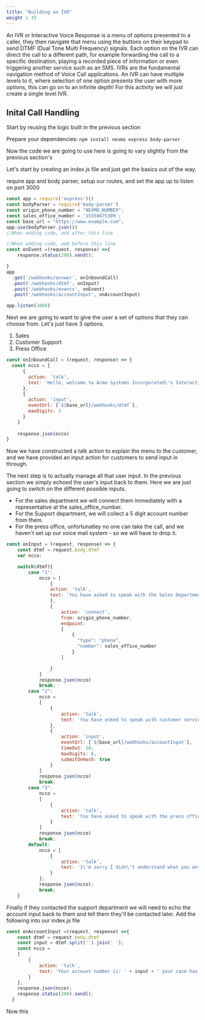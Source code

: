 ```yaml
---
title: "Building an IVR"
weight : 35
---
```


An IVR or Interactive Voice Response is a menu of options presented to a caller, they then navigate that menu using the buttons on their keypad to send DTMF (Dual Tone Multi Frequency) signals. Each option on the IVR can direct the call to a different path, for example forwarding the call to a specific destination, playing a recorded piece of information or even triggering another service such as an SMS. IVRs are the fundamental navigation method of Voice Call applications. An IVR can have multiple levels to it, where selection of one option presents the user with more options, this can go on to an infinite depth! For this activity we will just create a single level IVR.

## Inital Call Handling

Start by reusing the logic built in the previous section

Prepare your dependencies: `npm install nexmo express body-parser`

Now the code we are going to use here is going to vary slightly from the previous section's

Let's start by creating an index.js file and just get the basics out of the way.

require app and body parser, setup our routes, and set the app up to listen on port 3000

```js
const app = require('express')()
const bodyParser = require('body-parser')
const origin_phone_number = "NEXMO_NUMBER";
const sales_office_number = '15558675309';
const base_url = "https://www.example.com";
app.use(bodyParser.json())
//When adding code, add after this line

//When adding code, add before this line
const onEvent =(request, response) =>{
    response.status(200).send();

}
app
  .get('/webhooks/answer', onInboundCall)
  .post('/webhooks/dtmf', onInput)
  .post('/webhooks/events', onEvent)
  .post('/webhooks/accountInput', onAccountInput)

app.listen(3000)
```

Next we are going to want to give the user a set of options that they can choose from. Let's just have 3 options.

1. Sales
2. Customer Support
3. Press Office

```js
const onInboundCall = (request, response) => {
  const ncco = [
      {
        action: 'talk',
        text: 'Hello, welcome to Acme Systems Incorporated\'s Interactive Voice Response System. To speak with Sales press 1. For Customer Support press 2. For the press office, press 3'
      },
      {
        action: 'input',
        eventUrl: [`${base_url}/webhooks/dtmf`],
        maxDigits: 1
      }
    ]
  
    response.json(ncco)
}
```

Now we have constructed a talk action to explain the menu to the customer, and we have provided an input action for customers to send input in through.

The next step is to actually manage all that user input. In the previous section we simply echoed the user's input back to them. Here we are just going to switch on the different possible inputs.

* For the sales department we will connect them immediately with a representative at the sales_office_number.
* For the Support department, we will collect a 5 digit account number from them.
* For the press office, unfortunatley no one can take the call, and we haven't set up our voice mail system - so we will have to drop it.

```js
const onInput = (request, response) => {
    const dtmf = request.body.dtmf
    var ncco;

    switch(dtmf){
        case "1":
            ncco = [
                {
                action: 'talk',
                text: `You have asked to speak with the Sales Department, Connecting you now.`
                },
                {
                    action: 'connect',
                    from: origin_phone_number,
                    endpoint: 
                    [
                        {
                          "type": "phone",
                          "number": sales_office_number
                        }
                    ]

                }
            ]
            response.json(ncco)
            break;
        case "2":
            ncco = 
            [
                {
                    action: 'talk',
                    text: 'You have asked to speak with customer service, please input your 5 digit account number followed by the pound sign'
                },
                {
                    action: 'input',
                    eventUrl: [`${base_url}/webhooks/accountInput`],
                    timeOut: 10,
                    maxDigits: 6,
                    submitOnHash: true
                }
            ]
            response.json(ncco)
            break;
        case "3":
            ncco =
            [
                {
                    action: 'talk',
                    text: 'You have asked to speak with the press office. Unfortunately no one from the press office is currently available and the recording service has yet to be implemented, please try back later'
                }
            ]
            response.json(ncco)
            break;
        default:
            ncco = [
                {
                    action: 'talk',
                    text: 'I\'m sorry I didn\'t understand what you entered please try again'
                }
            ];
            response.json(ncco);
            break;
    }
```

Finally if they contacted the support department we will need to echo the account input back to them and tell them they'll be contacted later. Add the following into our index.js file

```js
const onAccountInput =(request, response) =>{
    const dtmf = request.body.dtmf
    const input = dtmf.split('').join(' ');
    const ncco = 
    [
        {
            action: 'talk',
            text: 'Your account number is: ' + input + ' your case has been added and is being actively triaged, you will be contacted with an update to your case in 24 hours'
        }
    ];
    response.json(ncco);
    response.status(200).send();
  }
```

Now this 